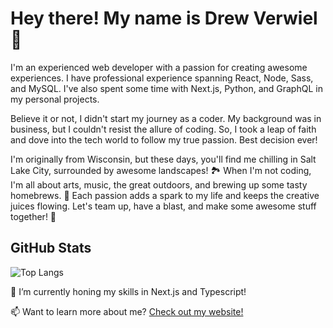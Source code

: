 # Hey there! My name is Drew Verwiel 👋

I'm an experienced web developer with a passion for creating awesome experiences. I have professional experience spanning React, Node, Sass, and MySQL. 
I've also spent some time with Next.js, Python, and GraphQL in my personal projects.

Believe it or not, I didn't start my journey as a coder. My background was in business, but I couldn't resist the allure of coding. So, I took a leap of faith and dove into the tech world to follow my true passion. Best decision ever!

I'm originally from Wisconsin, but these days, you'll find me chilling in Salt Lake City, surrounded by awesome landscapes! 🏞️ When I'm not coding, I'm all about arts, music, the great outdoors, and brewing up some tasty homebrews. 🍻 Each passion adds a spark to my life and keeps the creative juices flowing. Let's team up, have a blast, and make some awesome stuff together! 🌟


## GitHub Stats
![Top Langs](https://github-readme-stats.vercel.app/api/top-langs/?username=verwiel&layout=compact)

🌱 I’m currently honing my skills in Next.js and Typescript!

📫 Want to learn more about me? [Check out my website!](https://drew-verwiel.vercel.app/)

<!--
Here are some ideas to get you started:

- 🔭 I’m currently working on ...
- 🌱 I’m currently learning ...
- 👯 I’m looking to collaborate on ...
- 🤔 I’m looking for help with ...
- 💬 Ask me about ...
- 📫 How to reach me: ...
- 😄 Pronouns: ...
- ⚡ Fun fact: ...
-->
